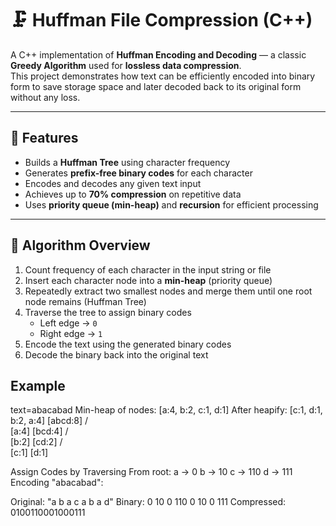 # 🗜️ Huffman File Compression (C++)

A C++ implementation of **Huffman Encoding and Decoding** — a classic **Greedy Algorithm** used for **lossless data compression**.  
This project demonstrates how text can be efficiently encoded into binary form to save storage space and later decoded back to its original form without any loss.

---

## 🚀 Features

- Builds a **Huffman Tree** using character frequency  
- Generates **prefix-free binary codes** for each character  
- Encodes and decodes any given text input  
- Achieves up to **70% compression** on repetitive data  
- Uses **priority queue (min-heap)** and **recursion** for efficient processing  

---

## 🧩 Algorithm Overview

1. Count frequency of each character in the input string or file  
2. Insert each character node into a **min-heap** (priority queue)  
3. Repeatedly extract two smallest nodes and merge them until one root node remains (Huffman Tree)  
4. Traverse the tree to assign binary codes  
   - Left edge → `0`  
   - Right edge → `1`  
5. Encode the text using the generated binary codes  
6. Decode the binary back into the original text  

## Example
text=abacabad
Min-heap of nodes:
[a:4, b:2, c:1, d:1]
After heapify:
[c:1, d:1, b:2, a:4]
          [abcd:8]
        /         \
     [a:4]       [bcd:4]
                /       \
             [b:2]     [cd:2]
                       /     \
                    [c:1]   [d:1]

Assign Codes by Traversing
From root:
a → 0
b → 10
c → 110
d → 111
Encoding "abacabad":

Original: "a b a c a b a d"
Binary: 0 10 0 110 0 10 0 111
Compressed: 0100110001000111
